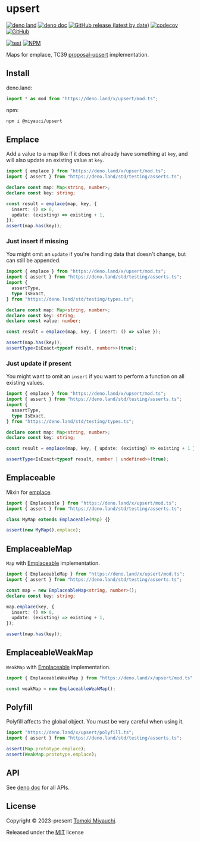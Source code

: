 # upsert

[![deno land](http://img.shields.io/badge/available%20on-deno.land/x-lightgrey.svg?logo=deno)](https://deno.land/x/upsert)
[![deno doc](https://doc.deno.land/badge.svg)](https://deno.land/x/upsert/mod.ts)
[![GitHub release (latest by date)](https://img.shields.io/github/v/release/TomokiMiyauci/upsert)](https://github.com/TomokiMiyauci/upsert/releases)
[![codecov](https://codecov.io/github/TomokiMiyauci/upsert/branch/main/graph/badge.svg)](https://codecov.io/gh/TomokiMiyauci/upsert)
[![GitHub](https://img.shields.io/github/license/TomokiMiyauci/upsert)](https://github.com/TomokiMiyauci/upsert/blob/main/LICENSE)

[![test](https://github.com/TomokiMiyauci/upsert/actions/workflows/test.yaml/badge.svg)](https://github.com/TomokiMiyauci/upsert/actions/workflows/test.yaml)
[![NPM](https://nodei.co/npm/@miyauci/upsert.png?mini=true)](https://nodei.co/npm/@miyauci/upsert/)

Maps for emplace, TC39
[proposal-upsert](https://github.com/tc39/proposal-upsert) implementation.

## Install

deno.land:

```ts
import * as mod from "https://deno.land/x/upsert/mod.ts";
```

npm:

```bash
npm i @miyauci/upsert
```

## Emplace

Add a value to a map like if it does not already have something at `key`, and
will also update an existing value at `key`.

```ts
import { emplace } from "https://deno.land/x/upsert/mod.ts";
import { assert } from "https://deno.land/std/testing/asserts.ts";

declare const map: Map<string, number>;
declare const key: string;

const result = emplace(map, key, {
  insert: () => 0,
  update: (existing) => existing + 1,
});
assert(map.has(key));
```

### Just insert if missing

You might omit an `update` if you're handling data that doesn't change, but can
still be appended.

```ts
import { emplace } from "https://deno.land/x/upsert/mod.ts";
import { assert } from "https://deno.land/std/testing/asserts.ts";
import {
  assertType,
  type IsExact,
} from "https://deno.land/std/testing/types.ts";

declare const map: Map<string, number>;
declare const key: string;
declare const value: number;

const result = emplace(map, key, { insert: () => value });

assert(map.has(key));
assertType<IsExact<typeof result, number>>(true);
```

### Just update if present

You might want to omit an `insert` if you want to perform a function on all
existing values.

```ts
import { emplace } from "https://deno.land/x/upsert/mod.ts";
import { assert } from "https://deno.land/std/testing/asserts.ts";
import {
  assertType,
  type IsExact,
} from "https://deno.land/std/testing/types.ts";

declare const map: Map<string, number>;
declare const key: string;

const result = emplace(map, key, { update: (existing) => existing + 1 });

assertType<IsExact<typeof result, number | undefined>>(true);
```

## Emplaceable

Mixin for [emplace](#emplace).

```ts
import { Emplaceable } from "https://deno.land/x/upsert/mod.ts";
import { assert } from "https://deno.land/std/testing/asserts.ts";

class MyMap extends Emplaceable(Map) {}

assert(new MyMap().emplace);
```

## EmplaceableMap

`Map` with [Emplaceable](#emplaceable) implementation.

```ts
import { EmplaceableMap } from "https://deno.land/x/upsert/mod.ts";
import { assert } from "https://deno.land/std/testing/asserts.ts";

const map = new EmplaceableMap<string, number>();
declare const key: string;

map.emplace(key, {
  insert: () => 0,
  update: (existing) => existing + 1,
});

assert(map.has(key));
```

## EmplaceableWeakMap

`WeakMap` with [Emplaceable](#emplaceable) implementation.

```ts
import { EmplaceableWeakMap } from "https://deno.land/x/upsert/mod.ts";

const weakMap = new EmplaceableWeakMap();
```

## Polyfill

Polyfill affects the global object. You must be very careful when using it.

```ts
import "https://deno.land/x/upsert/polyfill.ts";
import { assert } from "https://deno.land/std/testing/asserts.ts";

assert(Map.prototype.emplace);
assert(WeakMap.prototype.emplace);
```

## API

See [deno doc](https://deno.land/x/upsert/mod.ts) for all APIs.

## License

Copyright © 2023-present [Tomoki Miyauchi](https://github.com/TomokiMiyauci).

Released under the [MIT](./LICENSE) license
